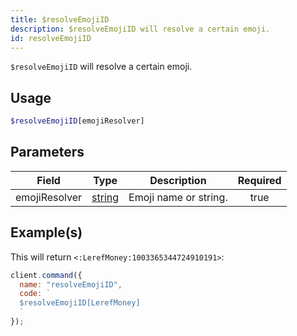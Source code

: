 ```yaml
---
title: $resolveEmojiID
description: $resolveEmojiID will resolve a certain emoji.
id: resolveEmojiID
---
```


`$resolveEmojiID` will resolve a certain emoji.

## Usage

```php
$resolveEmojiID[emojiResolver]
```

## Parameters

| Field         | Type                                                                                              | Description           | Required |
| ------------- | ------------------------------------------------------------------------------------------------- | --------------------- | :------: |
| emojiResolver | [string](https://developer.mozilla.org/en-US/docs/Web/JavaScript/Reference/Global_Objects/String) | Emoji name or string. |   true   |

## Example(s)

This will return `<:LerefMoney:1003365344724910191>`:

```javascript
client.command({
  name: "resolveEmojiID",
  code: `
  $resolveEmojiID[LerefMoney]
  `
});
```
